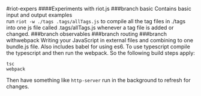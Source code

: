 #riot-expers
####Experiments with riot.js
###branch basic
Contains basic input and output examples<br/>
run `riot -w ./tags .tags/allTags.js` to compile all the tag files in ./tags into one js file called .tags/allTags.js whenever a tag file is added or changed.
###branch observables
###branch routing
###branch withwebpack
Writing your JavaScript in external files and combining to one bundle.js file. Also includes babel for using es6. To use typescript compile the typescript and then run the webpack. So the following build steps apply:</br>
```
tsc
webpack
```
Then have something like `http-server` run in the background to refresh for changes.